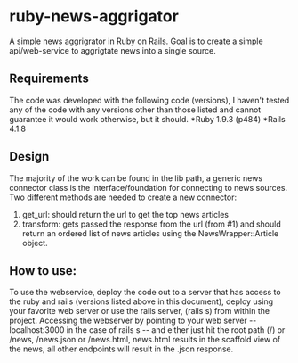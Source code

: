 # ruby-news-aggrigator
A simple news aggrigrator in Ruby on Rails.  Goal is to create a simple api/web-service to aggrigtate news into a single source.
## Requirements
The code was developed with the following code (versions), I haven't tested any of the code with any versions other than those listed and cannot guarantee it would work otherwise, but it should.
*Ruby 1.9.3 (p484)
*Rails 4.1.8
## Design
The majority of the work can be found in the lib path, a generic news connector class is the interface/foundation for connecting to news sources.  Two different methods are needed to create a new connector:
1. get_url: should return the url to get the top news articles
2. transform: gets passed the response from the url (from #1) and should return an ordered list of news articles using the NewsWrapper::Article object.
## How to use:
To use the webservice, deploy the code out to a server that has access to the ruby and rails (versions listed above in this document), deploy using your favorite web server or use the rails server, (rails s) from within the project.
Accessing the webserver by pointing to your web server -- localhost:3000 in the case of rails s -- and either just hit the root path (/) or /news, /news.json or /news.html, news.html results in the scaffold view of the news, all other endpoints will result in the .json response.
